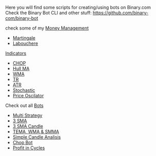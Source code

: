 Here you will find some scripts for creating/using bots on Binary.com<br>
Check the Binary Bot CLI and other stuff: https://github.com/binary-com/binary-bot

check some of my <a href="https://github.com/binary-ex-machina/binary.com-bot/wiki/Money-Management">Money Management</a></br>
<ul>
    <li>
        <a href="https://github.com/binary-ex-machina/binary.com-bot/blob/master/money_management/martingale/exmachina.martingale.xml">Martingale</a>
    </li>
    <li>
        <a href="https://github.com/binary-ex-machina/binary.com-bot/blob/master/money_management/labouchere/labouchere.xml">Labouchere</a>
    </li>
</ul>
<a href="https://github.com/binary-ex-machina/binary.com-bot/wiki/Indicators">Indicators</a>
<ul>
    <li>
        <a href="https://github.com/binary-ex-machina/binary.com-bot/blob/master/indicators/chop/chop.xml">CHOP</a>
    </li>
    <li>
        <a href="https://github.com/binary-ex-machina/binary.com-bot/blob/master/indicators/hullma/hullma.xml">Hull MA</a>
    </li>
    <li>
        <a href="https://github.com/binary-ex-machina/binary.com-bot/blob/master/indicators/wma/wma.xml">WMA</a>
    </li>
    <li>
        <a href="https://github.com/binary-ex-machina/binary.com-bot/wiki/Indicators#true-range">TR</a>
    </li>
    <li>
        <a href="https://github.com/binary-ex-machina/binary.com-bot/wiki/Indicators#average-true-range">ATR</a>
    </li>
    <li>
        <a href="https://github.com/binary-ex-machina/binary.com-bot/wiki/Indicators#stochastic">Stochastic</a>
    </li>
    <li>
        <a href="https://github.com/binary-ex-machina/binary.com-bot/wiki/Indicators#price-oscilator">Price Oscilator</a>
    </li>
    
</ul>

Check out all <a href="https://github.com/binary-ex-machina/binary.com-bot/wiki/Bots">Bots</a>

<ul>
    <li>
        <a href="https://github.com/binary-ex-machina/binary.com-bot/wiki/Bots#1-multi-strategy-bot">Multi Strategy</a>
    </li>
    <li>
        <a href="https://github.com/binary-ex-machina/binary.com-bot/wiki/Bots#2-3-sma-slow-but-solid">3 SMA</a>
    </li>
    <li>
        <a href="https://github.com/binary-ex-machina/binary.com-bot/wiki/Bots#3-3-sma-candle-analysis">3 SMA Candle</a>
    </li>
     <li>
        <a href="https://github.com/binary-ex-machina/binary.com-bot/wiki/Bots#4-tema-wma-and-smma-move-control-bot">TEMA, WMA & SMMA</a>
    </li>
    <li>
        <a href="https://github.com/binary-ex-machina/binary.com-bot/wiki/Bots#5-simple-candle-analysis">Simple Candle Analisis</a>
    </li>
     <li>
        <a href="https://github.com/binary-ex-machina/binary.com-bot/wiki/Bots#6-chop-bot">Chop Bot</a>
    </li>
    <li>
        <a href="https://github.com/binary-ex-machina/binary.com-bot/wiki/Bots#7-profit-in-cycles">Profit in Cycles</a>
    </li>
</ul>
